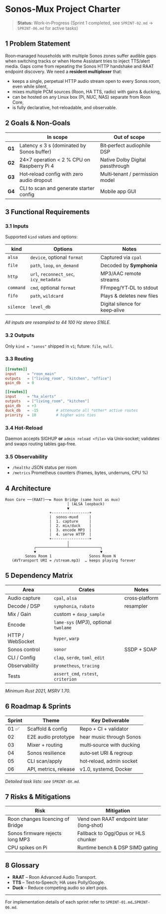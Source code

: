 # Sonos‑Mux Project Charter

> **Status:** Work‑in‑Progress (Sprint 1 completed, see `SPRINT-02.md` → `SPRINT‑06.md` for active tasks)

## 1  Problem Statement
Roon‑managed households with multiple Sonos zones suffer audible gaps when switching tracks or when Home Assistant tries to inject TTS/alert media. Gaps come from repeating the Sonos HTTP handshake and RAAT endpoint discovery. We need a **resident multiplexer** that:

* keeps a single, perpetual HTTP audio stream open to every Sonos room, even while silent,
* mixes multiple PCM sources (Roon, HA TTS, radio) with gains & ducking,
* can be hosted on any Linux box (Pi, NUC, NAS) separate from Roon Core,
* is fully declarative, hot‑reloadable, and observable.

## 2  Goals & Non‑Goals
| | In scope | Out of scope |
|---|---|---|
| **G1** | Latency ≤ 3 s (dominated by Sonos buffer) | Bit‑perfect audiophile DSP |
| **G2** | 24×7 operation < 2 % CPU on Raspberry Pi 4 | Native Dolby Digital passthrough |
| **G3** | Hot‑reload config with zero audio dropout | Multi‑tenant / permission model |
| **G4** | CLI to scan and generate starter config | Mobile app GUI |

## 3  Functional Requirements
### 3.1  Inputs  
Supported `kind` values and options:

| kind | Options | Notes |
|------|---------|-------|
| `alsa` | `device`, optional `format` | Captured via `cpal` |
| `file` | `path`, `loop`, `on_demand` | Decoded by **Symphonia** |
| `http` | `url`, `reconnect_sec`, `icy_metadata` | MP3/AAC remote streams |
| `command` | `cmd`, optional `format` | FFmpeg/YT‑DL to stdout |
| `fifo` | `path`, `wildcard` | Plays & deletes new files |
| `silence` | `level_db` | Digital silence for keep‑alive |

_All inputs are resampled to 44 100 Hz stereo S16LE._

### 3.2  Outputs  
Only `kind = "sonos"` shipped in `v1`; future: `file`, `null`.

### 3.3  Routing
```toml
[[routes]]
input     = "roon_main"
outputs   = ["living_room", "kitchen", "office"]
gain_db   = 0

[[routes]]
input     = "ha_alerts"
outputs   = ["living_room", "kitchen"]
gain_db   = +3
duck_db   = -15        # attenuate all *other* active routes
priority  = 10         # higher wins ties
```

### 3.4  Hot‑Reload
Daemon accepts SIGHUP **or** `admin reload <file>` via Unix‑socket; validates and swaps routing tables gap‑free.

### 3.5  Observability
* `/healthz` JSON status per room  
* `/metrics` Prometheus counters (frames, bytes, underruns, CPU %)  

## 4  Architecture
```
Roon Core ──(RAAT)──► Roon Bridge (same host as mux)
                            │ (ALSA loopback)
                            ▼
                    +-----------------+
                    |  sonos‑muxd     |
                    |  1. capture     |
                    |  2. mix/duck    |
                    |  3. encode MP3  |
                    |  4. serve HTTP  |
                    +-----------------+
                            │
             ┌──────────────┴──────────────┐
             ▼                             ▼
         Sonos Room 1                 Sonos Room N
   (AVTransport URI = /stream.mp3)  … keeps playing forever
```

## 5  Dependency Matrix

| Area | Crates | Notes |
|------|--------|-------|
| Audio capture | `cpal`, `alsa` | cross‑platform |
| Decode / DSP | `symphonia`, `rubato` | resampler |
| Mix / Gain | custom + `dasp_sample` | |
| Encode | `lame-sys` (*MP3*), optional `twolame` | |
| HTTP / WebSocket | `hyper`, `warp` | |
| Sonos control | `sonor` | SSDP + SOAP |
| CLI / Config | `clap`, `serde`, `toml_edit` | |
| Observability | `prometheus`, `tracing` | |
| Tests | `assert_cmd`, `rstest`, `criterion` | |

_Minimum Rust 2021, MSRV 1.70._

## 6  Roadmap & Sprints
| Sprint | Theme | Key Deliverable |
|--------|-------|-----------------|
| 01 ✅ | Scaffold & config | Repo + CI + validator |
| 02 | E2E audio prototype | hear music through Sonos |
| 03 | Mixer + routing | multi‑source with ducking |
| 04 | Sonos resilience | auto‑set URI & regroup |
| 05 | CLI scan/apply | hot‑reload, admin socket |
| 06 | API, metrics, release | v1.0, systemd, Docker |

_Detailed task lists: see `SPRINT-0X.md`._

## 7  Risks & Mitigations
| Risk | Mitigation |
|------|------------|
| Roon changes licencing of Bridge | Vend own RAAT endpoint later (long‑shot) |
| Sonos firmware rejects long MP3 | Fallback to Ogg/Opus or HLS chunker |
| CPU spikes on Pi | Runtime bench & DSP SIMD gating |

## 8  Glossary
* **RAAT** – Roon Advanced Audio Transport.  
* **TTS** – Text‑to‑Speech; HA uses Polly/Google.  
* **Duck** – Reduce competing audio so alert pops.

---

For implementation details of each sprint refer to `SPRINT-01.md…SPRINT-06.md`.